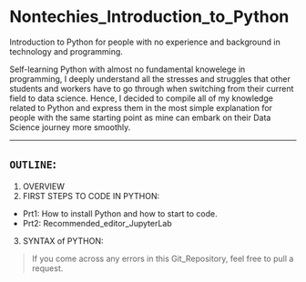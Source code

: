 # Nontechies_Introduction_to_Python

 Introduction to Python for people with no experience and background in technology and programming.
 
 Self-learning Python with almost no fundamental knowelege in programming, I deeply understand all the stresses and struggles that other students and workers have to go through when switching from their current field to data science. Hence, I decided to compile all of my knowledge related to Python and express them in the most simple explanation for people with the same starting point as mine can embark on their Data Science journey more smoothly.
 
------
## __`OUTLINE`__:
1. OVERVIEW
2. FIRST STEPS TO CODE IN PYTHON:
- Prt1: How to install Python and how to start to code.
- Prt2: Recommended_editor_JupyterLab
3. SYNTAX of PYTHON:



> If you come across any errors in this Git_Repository, feel free to pull a request.
